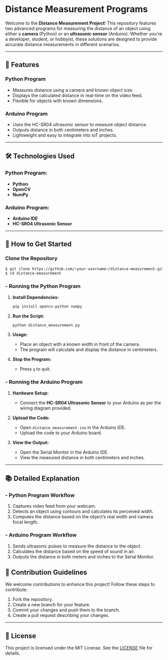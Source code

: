 # Distance Measurement Programs

Welcome to the **Distance Measurement Project**! This repository features two advanced programs for measuring the distance of an object using either a **camera** (Python) or an **ultrasonic sensor** (Arduino). Whether you're a developer, student, or hobbyist, these solutions are designed to provide accurate distance measurements in different scenarios.

---

## 📌 Features

### **Python Program**
- Measures distance using a camera and known object size.
- Displays the calculated distance in real-time on the video feed.
- Flexible for objects with known dimensions.

### **Arduino Program**
- Uses the HC-SR04 ultrasonic sensor to measure object distance.
- Outputs distance in both centimeters and inches.
- Lightweight and easy to integrate into IoT projects.

---

## 🛠️ Technologies Used

### Python Program:
- **Python**
- **OpenCV**
- **NumPy**

### Arduino Program:
- **Arduino IDE**
- **HC-SR04 Ultrasonic Sensor**

---

## 🚀 How to Get Started

### Clone the Repository
```bash
$ git clone https://github.com/<your-username>/distance-measurement.git
$ cd distance-measurement
```

### - Running the Python Program

1. **Install Dependencies:**
   ```bash
   pip install opencv-python numpy
   ```

2. **Run the Script:**
   ```bash
   python distance_measurement.py
   ```

3. **Usage:**
   - Place an object with a known width in front of the camera.
   - The program will calculate and display the distance in centimeters.

4. **Stop the Program:**
   - Press `q` to quit.

### - Running the Arduino Program

1. **Hardware Setup:**
   - Connect the **HC-SR04 Ultrasonic Sensor** to your Arduino as per the wiring diagram provided.

2. **Upload the Code:**
   - Open `distance_measurement.ino` in the Arduino IDE.
   - Upload the code to your Arduino board.

3. **View the Output:**
   - Open the Serial Monitor in the Arduino IDE.
   - View the measured distance in both centimeters and inches.

---

## 📚 Detailed Explanation

### - Python Program Workflow
1. Captures video feed from your webcam.
2. Detects an object using contours and calculates its perceived width.
3. Computes the distance based on the object’s real width and camera focal length.

### - Arduino Program Workflow
1. Sends ultrasonic pulses to measure the distance to the object.
2. Calculates the distance based on the speed of sound in air.
3. Outputs the distance in both meters and inches to the Serial Monitor.

## 🤝 Contribution Guidelines

We welcome contributions to enhance this project! Follow these steps to contribute:

1. Fork the repository.
2. Create a new branch for your feature.
3. Commit your changes and push them to the branch.
4. Create a pull request describing your changes.

---

## 📝 License

This project is licensed under the MIT License. See the [LICENSE](LICENSE) file for details.

